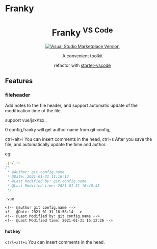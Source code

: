 # Franky

<h1 align="center">Franky <sup>VS Code</sup></h1>
<p align="center">
<a href="https://marketplace.visualstudio.com/items?itemName=NorthSeacoder.franky" target="__blank"><img src="https://img.shields.io/visual-studio-marketplace/v/antfu.ext-name.svg?color=eee&amp;label=VS%20Code%20Marketplace&logo=visual-studio-code" alt="Visual Studio Marketplace Version" /></a>
</p>
<p align="center">
A convenient toolkit<br>
</p>

<p align="center">
refactor with  <a href="https://github.com/antfu/starter-vscode">starter-vscode</a>
</p>


## Features

### fileheader
Add notes to the file header, and support automatic update of the modification time of the file.

support vue/jsx/tsx..

0 config,franky will get author name from git config,

ctrl+alt+i You can insert comments in the head, ctrl+s After you save the file, and automatically update the time and author.

eg:
```js
.js/.ts
/*
 * @Author: git config.name
 * @Date: 2021-01-31 11:16:13
 * @Last Modified by: git config.name
 * @Last Modified time: 2021-01-31 16:46:45
 */

```
```
.vue

<!-- @author git config.name -->
<!-- @Date: 2021-01-31 16:58:14 -->
<!-- @Last Modified by: git config.name -->
<!-- @Last Modified time: 2021-01-31 16:12:26 -->

```
#### hot key

`ctrl+alt+i` You can insert comments in the head.


<!-- ### diffLog

匹配的远程分支命名格式:[项目名][tag] msg  
主要在自己公司用....

根据项目名与 tag 筛选相应的远程分支,选择对比分支后与 master 对比筛选出未上线 commits  

有两种展示方式:
 - commits + revert
 - 全commits:之前revert的original commit ,按提交时间排序 -->